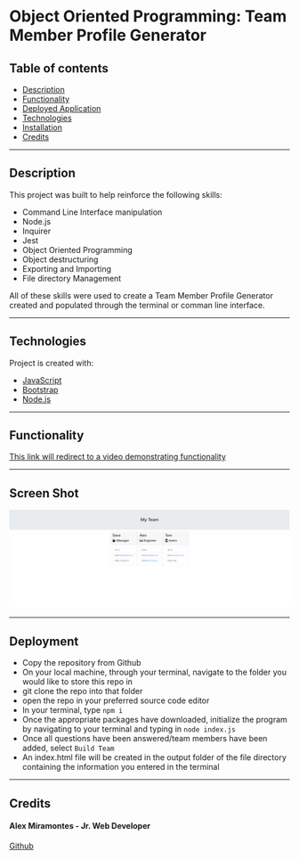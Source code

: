 # Object Oriented Programming: Team Member Profile Generator

## Table of contents

- [Description](#description)
- [Functionality](#functionality)
- [Deployed Application](#deployed-application)
- [Technologies](#technologies)
- [Installation](#installation)
- [Credits](#credits)

---

## Description

This project was built to help reinforce the following skills:

- Command Line Interface manipulation
- Node.js
- Inquirer
- Jest
- Object Oriented Programming
- Object destructuring
- Exporting and Importing
- File directory Management

All of these skills were used to create a Team Member Profile Generator created and populated through the terminal or comman line interface.

---

## Technologies

Project is created with:

- [JavaScript](https://www.javascript.com/)
- [Bootstrap](https://getbootstrap.com/)
- [Node.js](https://nodejs.org/)

---

## Functionality
[This link will redirect to a video demonstrating functionality](https://drive.google.com/file/d/1asVU1CIKMdR4kY2S6N5TFeMTXI1ZYQHh/view)

---

## Screen Shot

![This screen shot represents a mock up of the finished product](./assets/oop-team-member-generator.png)

---

## Deployment

- Copy the repository from Github
- On your local machine, through your terminal, navigate to the folder you would like to store this repo in
- git clone the repo into that folder
- open the repo in your preferred source code editor 
- In your terminal, type `npm i`
- Once the appropriate packages have downloaded, initialize the program by navigating to your terminal and typing in `node index.js`
- Once all questions have been answered/team members have been added, select `Build Team`
- An index.html file will be created in the output folder of the file directory containing the information you entered in the terminal

---

## Credits
  
#### Alex Miramontes - Jr. Web Developer

[Github](https://www.github.com/amiramonte)

